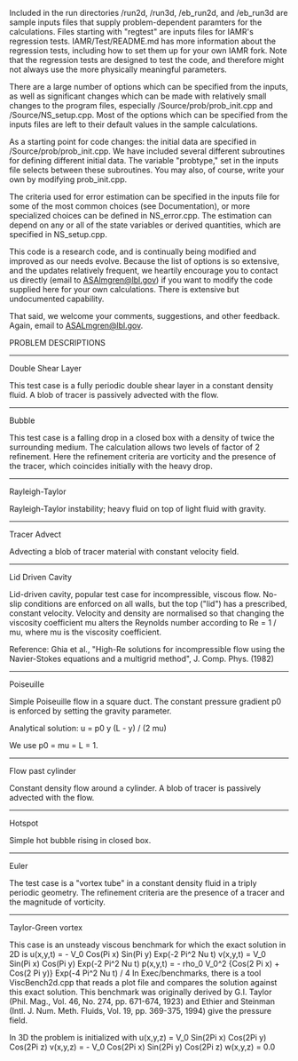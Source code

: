 
Included in the run directories /run2d, /run3d, /eb_run2d, and /eb_run3d
are sample inputs files that supply problem-dependent paramters for the
calculations. Files starting with "regtest" are inputs files for IAMR's
regression tests. IAMR/Test/README.md has more information about the
regression tests, including how to set them up for your own IAMR fork.
Note that the regression tests are designed to test the code, and
therefore might not always use the more physically meaningful parameters.

There are a large number of options which can be specified from the inputs,
as well as significant changes which can be made with relatively small
changes to the program files, especially /Source/prob/prob_init.cpp and
/Source/NS_setup.cpp. Most of the options which can be specified from the
inputs files are left to their default values in the sample calculations.

As a starting point for code changes: the initial data are specified 
in /Source/prob/prob_init.cpp.  We have included several different
subroutines for defining different initial data.  The variable "probtype,"
set in the inputs file selects between these subroutines.  You may also,
of course, write your own by modifying prob_init.cpp.

The criteria used for error estimation can be specified in the inputs file
for some of the most common choices (see Documentation), or more specialized
choices can be defined in NS_error.cpp. The estimation can depend on any or
all of the state variables or derived quantities, which are specified in
NS_setup.cpp.

This code is a research code, and is continually being modified and 
improved  as our needs evolve.   Because the list of options is so 
extensive, and the updates relatively frequent, we heartily encourage 
you to contact us directly (email to ASAlmgren@lbl.gov) if you want to
modify the code supplied here for your own calculations.   There is
extensive but undocumented capability.

That said, we welcome your comments, suggestions, and other feedback.
Again, email to ASALmgren@lbl.gov.



PROBLEM DESCRIPTIONS

**************************
Double Shear Layer

This test case is a fully periodic double shear layer in a constant
density fluid. A blob of tracer is passively advected with the flow.


**************************
Bubble

This test case is a falling drop in a closed box with a density of 
twice the surrounding medium.  The calculation allows two levels of factor
of 2 refinement. Here the refinement criteria are vorticity and the
presence of the tracer, which coincides initially with the heavy drop.  


**************************
Rayleigh-Taylor

Rayleigh-Taylor instability; heavy fluid on top of light fluid with gravity.


**************************
Tracer Advect

Advecting a blob of tracer material with constant velocity field.


**************************
Lid Driven Cavity

Lid-driven cavity, popular test case for incompressible, viscous flow. 
No-slip conditions are enforced on all walls, but the top ("lid") has a 
prescribed, constant velocity. Velocity and density are normalised so that 
changing the viscosity coefficient mu alters the Reynolds number according to 
	Re = 1 / mu, 
where mu is the viscosity coefficient. 

Reference: Ghia et al., "High-Re solutions for incompressible flow using the
Navier-Stokes equations and a multigrid method", J. Comp. Phys. (1982)


**************************
Poiseuille

Simple Poiseuille flow in a square duct. The constant pressure gradient p0 is
enforced by setting the gravity parameter. 

Analytical solution: 
	u = p0 y (L - y) / (2 mu)

We use p0 = mu = L = 1.


**************************
Flow past cylinder

Constant density flow around a cylinder. A blob of tracer is passively
advected with the flow.


**************************
Hotspot

Simple hot bubble rising in closed box.  


**************************
Euler

The test case is a "vortex tube" in a constant density fluid
in a triply periodic geometry.  The refinement criteria are the
presence of a tracer and the magnitude of vorticity.


**************************
Taylor-Green vortex

This case is an unsteady viscous benchmark for which the
exact solution in 2D is
    u(x,y,t) = - V_0 Cos(Pi x) Sin(Pi y) Exp(-2 Pi^2 Nu t)
    v(x,y,t) =   V_0 Sin(Pi x) Cos(Pi y) Exp(-2 Pi^2 Nu t)
    p(x,y,t) = - rho_0 V_0^2 {Cos(2 Pi x) + Cos(2 Pi y)} Exp(-4 Pi^2 Nu t) / 4
In Exec/benchmarks, there is a tool ViscBench2d.cpp that reads a
plot file and compares the solution against this exact solution.
This benchmark was originally derived by G.I. Taylor (Phil. Mag.,
Vol. 46, No. 274, pp. 671-674, 1923) and Ethier and Steinman
(Intl. J. Num. Meth. Fluids, Vol. 19, pp. 369-375, 1994) give
the pressure field.

In 3D the problem is initialized with
    u(x,y,z) =   V_0 Sin(2Pi x) Cos(2Pi y) Cos(2Pi z)
    v(x,y,z) = - V_0 Cos(2Pi x) Sin(2Pi y) Cos(2Pi z)
    w(x,y,z) =   0.0
